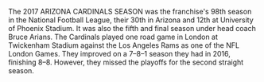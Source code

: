 The 2017 ARIZONA CARDINALS SEASON was the franchise's 98th season in the National Football League, their 30th in Arizona and 12th at University of Phoenix Stadium. It was also the fifth and final season under head coach Bruce Arians. The Cardinals played one road game in London at Twickenham Stadium against the Los Angeles Rams as one of the NFL London Games. They improved on a 7–8–1 season they had in 2016, finishing 8–8. However, they missed the playoffs for the second straight season.
